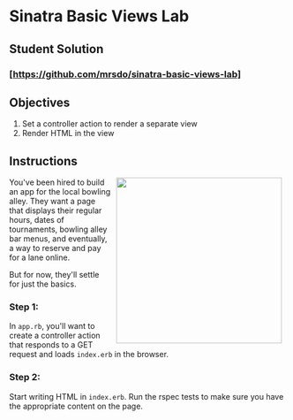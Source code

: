 # Sinatra Basic Views Lab

## Student Solution
### [https://github.com/mrsdo/sinatra-basic-views-lab]

## Objectives

1. Set a controller action to render a separate view
2. Render HTML in the view

## Instructions

<img src="https://s3.amazonaws.com/learn-verified/bowling.gif" hspace="10" align="right" width="300px">

You've been hired to build an app for the local bowling alley. They want a page that displays their regular hours, dates of tournaments, bowling alley bar menus, and eventually, a way to reserve and pay for a lane online.

But for now, they'll settle for just the basics.

### Step 1:

In `app.rb`, you'll want to create a controller action that responds to a GET request and loads `index.erb` in the browser.

### Step 2:

Start writing HTML in `index.erb`. Run the rspec tests to make sure you have the appropriate content on the page.
